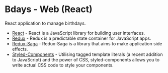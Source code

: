 # Bdays - Web (React)

React application to manage birthdays.

- [React](https://github.com/facebook/react) - React is a JavaScript library for building user interfaces.
- [Redux](https://github.com/reduxjs/redux) - Redux is a predictable state container for JavaScript apps.
- [Redux-Saga](https://github.com/redux-saga/redux-saga) - Redux-Saga is a library that aims to make application side effects.
- [Styled-Components](https://github.com/styled-components/styled-components) - Utilising tagged template literals (a recent addition to JavaScript) and the power of CSS, styled-components allows you to write actual CSS code to style your components.
